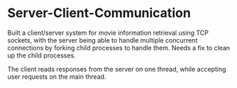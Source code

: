 # Server-Client-Communication
Built a client/server system for movie information retrieval using TCP sockets, with the server being
able to handle multiple concurrent connections by forking child processes to handle them.
Needs a fix to clean up the child processes.

The client reads responses from the server on one thread, while accepting user requests on the main thread.
